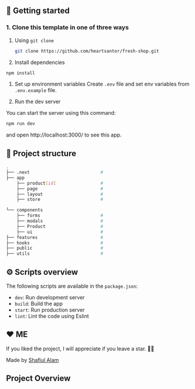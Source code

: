 ## 🎯 Getting started
### 1. Clone this template in one of three ways


1. Using `git clone`

   ```bash
   git clone https://github.com/heartsantor/fresh-shop.git
   ```
2. Install dependencies

```bash
npm install
```

1. Set up environment variables
Create `.env` file and set env variables from `.env.example` file.


1. Run the dev server

You can start the server using this command:

```bash
npm run dev
```

and open http://localhost:3000/ to see this app.


## 📁 Project structure

```bash
.
├── .next                           # 
├── app
    ├── product[id]                 #
    ├── page                        #
    ├── layout                      #
    ├── store                       #

└── components
    ├── forms                       # 
    ├── modals                      # 
    ├── Product                     # 
    ├── ui                          # 
├── features                        # 
├── hooks                           # 
├── public                          # 
├── utils                           # 
```

## ⚙️ Scripts overview
The following scripts are available in the `package.json`:
- `dev`: Run development server
- `build`: Build the app
- `start`: Run production server
- `lint`: Lint the code using Eslint

## ❤️ ME

If you liked the project, I will appreciate if you leave a star. 🌟😊

Made by <a href="https://antor.vercel.app/">Shafiul Alam</a> 


## Project Overview
